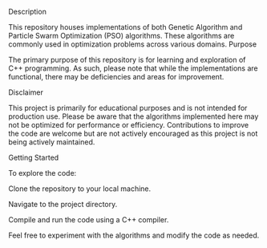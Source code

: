 Description

This repository houses implementations of both Genetic Algorithm and Particle Swarm Optimization (PSO) algorithms. These algorithms are commonly used in optimization problems across various domains.
Purpose

The primary purpose of this repository is for learning and exploration of C++ programming. As such, please note that while the implementations are functional, there may be deficiencies and areas for improvement.

Disclaimer

  This project is primarily for educational purposes and is not intended for production use.
    Please be aware that the algorithms implemented here may not be optimized for performance or efficiency.
    Contributions to improve the code are welcome but are not actively encouraged as this project is not being actively maintained.

Getting Started

To explore the code:

  Clone the repository to your local machine.
  
  Navigate to the project directory.
  
  Compile and run the code using a C++ compiler.
  
  Feel free to experiment with the algorithms and modify the code as needed.

